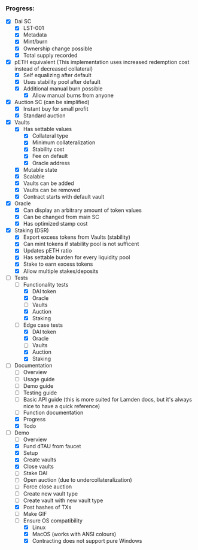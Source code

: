 ### Progress:

- [x] Dai SC
   - [x] LST-001
    - [x] Metadata
    - [x] Mint/burn
    - [x] Ownership change possible
    - [x] Total supply recorded

- [x] pETH equivalent (This implementation uses increased redemption cost instead of decreased collateral)
   - [x] Self equalizing after default
    - [x] Uses stability pool after default
    - [x] Additional manual burn possible
       - [x] Allow manual burns from anyone

- [x] Auction SC (can be simplified)
   - [x] Instant buy for small profit
    - [x] Standard auction

- [x] Vaults
   - [x] Has settable values
       - [x] Collateral type
        - [x] Minimum collateralization
        - [x] Stability cost
        - [x] Fee on default
        - [x] Oracle address
    - [x] Mutable state
    - [x] Scalable
    - [x] Vaults can be added
    - [x] Vaults can be removed
    - [x] Contract starts with default vault

- [x] Oracle
   - [x] Can display an arbitrary amount of token values
    - [x] Can be changed from main SC
    - [x] Has optimized stamp cost

- [x] Staking (DSR)
   - [x] Export excess tokens from Vaults (stability)
    - [x] Can mint tokens if stability pool is not sufficent
    - [x] Updates pETH ratio
    - [x] Has settable burden for every liquidity pool
    - [x] Stake to earn excess tokens
    - [x] Allow multiple stakes/deposits

- [ ] Tests
    - [ ] Functionality tests
      - [x] DAI token
      - [x] Oracle
      - [ ] Vaults
      - [x] Auction
      - [x] Staking
    - [ ] Edge case tests
      - [x] DAI token
      - [x] Oracle
      - [ ] Vaults
      - [x] Auction
      - [x] Staking

- [ ] Documentation
    - [ ] Overview
    - [ ] Usage guide
    - [ ] Demo guide
    - [ ] Testing guide
    - [ ] Basic API guide (this is more suited for Lamden docs, but it's always nice to have a quick reference)
    - [ ] Function documentation
    - [x] Progress
    - [x] Todo

- [ ] Demo
   - [ ] Overview
   - [x] Fund dTAU from faucet
   - [x] Setup
   - [x] Create vaults
   - [x] Close vaults
   - [ ] Stake DAI
   - [ ] Open auction (due to undercollateralization)
   - [ ] Force close auction
   - [ ] Create new vault type
   - [ ] Create vault with new vault type
   - [x] Post hashes of TXs
   - [ ] Make GIF
   - [ ] Ensure OS compatibility
      - [x] Linux
      - [x] MacOS (works with ANSI colours)
      - [x] Contracting does not support pure Windows
